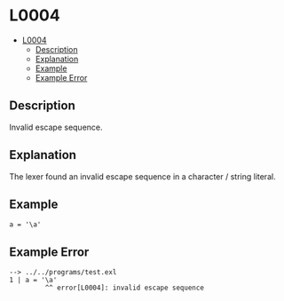 # L0004

- [L0004](#l0004)
  - [Description](#description)
  - [Explanation](#explanation)
  - [Example](#example)
  - [Example Error](#example-error)

## Description

Invalid escape sequence.

## Explanation

The lexer found an invalid escape sequence in a character / string literal.

## Example

```
a = '\a'
```

## Example Error

```
--> ../../programs/test.exl
1 | a = '\a'
         ^^ error[L0004]: invalid escape sequence
```
